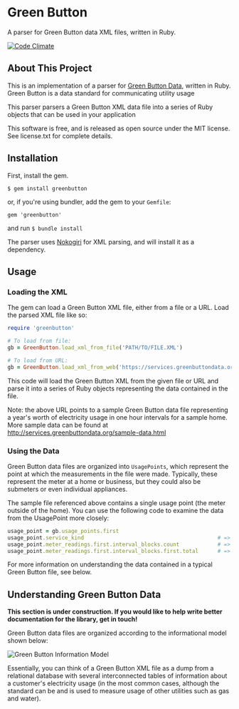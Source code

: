 # Green Button #
A parser for Green Button data XML files, written in Ruby.

[![Code Climate](https://codeclimate.com/github/cew821/greenbutton.png)](https://codeclimate.com/github/cew821/greenbutton)

## About This Project ##

This is an implementation of a parser for [Green Button Data](http://services.greenbuttondata.org/), written in Ruby. Green Button is a data standard for communicating utility usage 

This parser parsers a Green Button XML data file into a series of Ruby objects that can be used in your application

This software is free, and is released as open source under the MIT license. See license.txt for complete details.

## Installation ##

First, install the gem.

`$ gem install greenbutton`

or, if you're using bundler, add the gem to your `Gemfile`:

`gem 'greenbutton'`

and run `$ bundle install`

The parser uses [Nokogiri](http://nokogiri.org/) for XML parsing, and will install it as a dependency.

## Usage ##

### Loading the XML ###

The gem can load a Green Button XML file, either from a file or a URL. Load the parsed XML file like so:

```ruby
require 'greenbutton'

# To load from file:
gb = GreenButton.load_xml_from_file('PATH/TO/FILE.XML')

# To load from URL:
gb = GreenButton.load_xml_from_web('https://services.greenbuttondata.org/DataCustodian/espi/1_1/resource/Batch/RetailCustomer/3/UsagePoint')
```

This code will load the Green Button XML from the given file or URL and parse it into a series of Ruby objects representing the data contained in the file.

Note: the above URL points to a sample Green Button data file representing a year's worth of electricity usage in one hour intervals for a sample home. More sample data can be found at http://services.greenbuttondata.org/sample-data.html

### Using the Data ###

Green Button data files are organized into `UsagePoints`, which represent the point at which the measurements in the file were made. Typically, these represent the meter at a home or business, but they could also be submeters or even individual appliances.

The sample file referenced above contains a single usage point (the meter outside of the home). You can use the following code to examine the data from the UsagePoint  more closely:

```ruby
usage_point = gb.usage_points.first
usage_point.service_kind                                          # => :electricity
usage_point.meter_readings.first.interval_blocks.count            # => 730
usage_point.meter_readings.first.interval_blocks.first.total      # => 5985.0
```

For more information on understanding the data contained in a typical Green Button file, see below.

## Understanding Green Button Data ##

**This section is under construction. If you would like to help write better documentation for the library, get in touch!**

Green Button data files are organized according to the informational model shown below:

![Green Button Information Model](https://collaborate.nist.gov/twiki-sggrid/pub/SmartGrid/GreenButtonSDK/ESPISchemaOverview.png)

Essentially, you can think of a Green Button XML file as a dump from a relational database with several interconnected tables of information about a customer's electricity usage (in the most common cases, although the standard can be and is used to measure usage of other utilities such as gas and water).